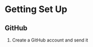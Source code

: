 
# Getting Set Up


## GitHub

 1. Create a GitHub account and send it 

<!--stackedit_data:
eyJoaXN0b3J5IjpbLTE5NzY2NjYyNTMsMTU0OTcxNjAwMCwxNz
k2NzcxXX0=
-->